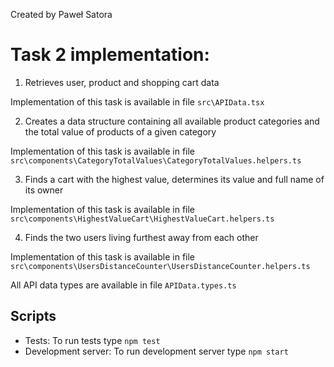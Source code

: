 Created by Paweł Satora

# Task 2 implementation:

1. Retrieves user, product and shopping cart data

Implementation of this task is available in file `src\APIData.tsx`

2.  Creates a data structure containing all available product categories and the total value of products of a given category

Implementation of this task is available in file `src\components\CategoryTotalValues\CategoryTotalValues.helpers.ts`

3. Finds a cart with the highest value, determines its value and full name of its owner

Implementation of this task is available in file `src\components\HighestValueCart\HighestValueCart.helpers.ts`

4. Finds the two users living furthest away from each other

Implementation of this task is available in file `src\components\UsersDistanceCounter\UsersDistanceCounter.helpers.ts`

All API data types are available in file `APIData.types.ts`

## Scripts

- Tests:
To run tests type `npm test`
- Development server:
To run development server type `npm start`
